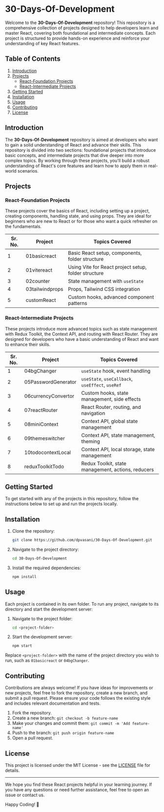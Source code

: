 # 30-Days-Of-Development

Welcome to the **30-Days-Of-Development** repository! This repository is a comprehensive collection of projects designed to help developers learn and master React, covering both foundational and intermediate concepts. Each project is structured to provide hands-on experience and reinforce your understanding of key React features.

## Table of Contents

1. [Introduction](#introduction)
2. [Projects](#projects)
   - [React-Foundation Projects](#react-foundation-projects)
   - [React-Intermediate Projects](#react-intermediate-projects)
3. [Getting Started](#getting-started)
4. [Installation](#installation)
5. [Usage](#usage)
6. [Contributing](#contributing)
7. [License](#license)

## Introduction

The **30-Days-Of-Development** repository is aimed at developers who want to gain a solid understanding of React and advance their skills. This repository is divided into two sections: foundational projects that introduce basic concepts, and intermediate projects that dive deeper into more complex topics. By working through these projects, you'll build a robust understanding of React's core features and learn how to apply them in real-world scenarios.

## Projects

### React-Foundation Projects

These projects cover the basics of React, including setting up a project, creating components, handling state, and using props. They are ideal for beginners who are new to React or for those who want a quick refresher on the fundamentals.

| Sr. No. | Project           | Topics Covered                            |
|---------|-------------------|-------------------------------------------|
| 1       | 01basicreact      | Basic React setup, components, folder structure |
| 2       | 01vitereact       | Using Vite for React project setup, folder structure |
| 3       | 02counter         | State management with `useState`          |
| 4       | 03tailwindprops   | Props, Tailwind CSS integration           |
| 5       | customReact       | Custom hooks, advanced component patterns |

### React-Intermediate Projects

These projects introduce more advanced topics such as state management with Redux Toolkit, the Context API, and routing with React Router. They are designed for developers who have a basic understanding of React and want to enhance their skills.

| Sr. No. | Project            | Topics Covered                                       |
|---------|--------------------|------------------------------------------------------|
| 1       | 04bgChanger        | `useState` hook, event handling                      |
| 2       | 05PasswordGenerator| `useState`, `useCallback`, `useEffect`, `useRef`     |
| 3       | 06currencyConvertor| Custom hooks, state management, side effects         |
| 4       | 07reactRouter      | React Router, routing, and navigation                |
| 5       | 08miniContext      | Context API, global state management                 |
| 6       | 09themeswitcher    | Context API, state management, theming               |
| 7       | 10todocontextLocal | Context API, local storage, state management         |
| 8       | reduxToolkitTodo   | Redux Toolkit, state management, actions, reducers   |

## Getting Started

To get started with any of the projects in this repository, follow the instructions below to set up and run the projects locally.

## Installation

1. Clone the repository:
    ```bash
    git clone https://github.com/dpvasani/30-Days-Of-Development.git
    ```
2. Navigate to the project directory:
    ```bash
    cd 30-Days-Of-Development
    ```
3. Install the required dependencies:
    ```bash
    npm install
    ```

## Usage

Each project is contained in its own folder. To run any project, navigate to its directory and start the development server:

1. Navigate to the project folder:
    ```bash
    cd <project-folder>
    ```
2. Start the development server:
    ```bash
    npm start
    ```

Replace `<project-folder>` with the name of the project directory you wish to run, such as `01basicreact` or `04bgChanger`.

## Contributing

Contributions are always welcome! If you have ideas for improvements or new projects, feel free to fork the repository, create a new branch, and submit a pull request. Please ensure your code follows the existing style and includes relevant documentation and tests.

1. Fork the repository.
2. Create a new branch: `git checkout -b feature-name`
3. Make your changes and commit them: `git commit -m 'Add feature-name'`
4. Push to the branch: `git push origin feature-name`
5. Open a pull request.

## License

This project is licensed under the MIT License - see the [LICENSE](LICENSE) file for details.

---

We hope you find these React projects helpful in your learning journey. If you have any questions or need further assistance, feel free to open an issue or contact us.

Happy Coding! 🎉
